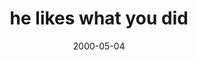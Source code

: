 ---
layout: base.njk
title : 'he likes what you did' 
view_title : 'he likes what you did' 
year : '2000' 
date : '2000-05-04' 
img_file : '/drawing/ilikewha.png' 
html_file : 'helikeswh' 
next_html : 'idontthink.html' 
year_order : '271' 
permalink : "title/{{html_file}}.html"
---